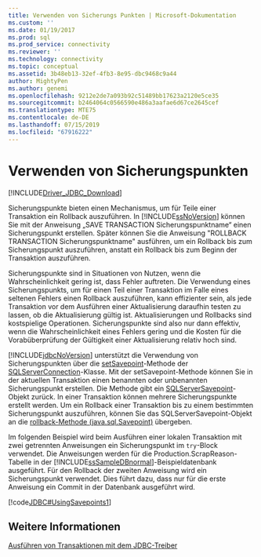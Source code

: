 ```yaml
---
title: Verwenden von Sicherungs Punkten | Microsoft-Dokumentation
ms.custom: ''
ms.date: 01/19/2017
ms.prod: sql
ms.prod_service: connectivity
ms.reviewer: ''
ms.technology: connectivity
ms.topic: conceptual
ms.assetid: 3b48eb13-32ef-4fb3-8e95-dbc9468c9a44
author: MightyPen
ms.author: genemi
ms.openlocfilehash: 9212e2de7a093b92c51489bb17623a2120e5ce35
ms.sourcegitcommit: b2464064c0566590e486a3aafae6d67ce2645cef
ms.translationtype: MTE75
ms.contentlocale: de-DE
ms.lasthandoff: 07/15/2019
ms.locfileid: "67916222"
---
```

# <a name="using-savepoints"></a>Verwenden von Sicherungspunkten

[!INCLUDE[Driver_JDBC_Download](../../includes/driver_jdbc_download.md)]

Sicherungspunkte bieten einen Mechanismus, um für Teile einer Transaktion ein Rollback auszuführen. In [!INCLUDE[ssNoVersion](../../includes/ssnoversion-md.md)] können Sie mit der Anweisung „SAVE TRANSACTION Sicherungspunktname“ einen Sicherungspunkt erstellen. Später können Sie die Anweisung "ROLLBACK TRANSACTION Sicherungspunktname" ausführen, um ein Rollback bis zum Sicherungspunkt auszuführen, anstatt ein Rollback bis zum Beginn der Transaktion auszuführen.

Sicherungspunkte sind in Situationen von Nutzen, wenn die Wahrscheinlichkeit gering ist, dass Fehler auftreten. Die Verwendung eines Sicherungspunkts, um für einen Teil einer Transaktion im Falle eines seltenen Fehlers einen Rollback auszuführen, kann effizienter sein, als jede Transaktion vor dem Ausführen einer Aktualisierung daraufhin testen zu lassen, ob die Aktualisierung gültig ist. Aktualisierungen und Rollbacks sind kostspielige Operationen. Sicherungspunkte sind also nur dann effektiv, wenn die Wahrscheinlichkeit eines Fehlers gering und die Kosten für die Vorabüberprüfung der Gültigkeit einer Aktualisierung relativ hoch sind.

[!INCLUDE[jdbcNoVersion](../../includes/jdbcnoversion_md.md)] unterstützt die Verwendung von Sicherungspunkten über die [setSavepoint](../../connect/jdbc/reference/setsavepoint-method-sqlserverconnection.md)-Methode der [SQLServerConnection](../../connect/jdbc/reference/sqlserverconnection-class.md)-Klasse. Mit der setSavepoint-Methode können Sie in der aktuellen Transaktion einen benannten oder unbenannten Sicherungspunkt erstellen. Die Methode gibt ein [SQLServerSavepoint](../../connect/jdbc/reference/sqlserversavepoint-class.md)-Objekt zurück. In einer Transaktion können mehrere Sicherungspunkte erstellt werden. Um ein Rollback einer Transaktion bis zu einem bestimmten Sicherungspunkt auszuführen, können Sie das SQLServerSavepoint-Objekt an die [rollback-Methode (java.sql.Savepoint)](../../connect/jdbc/reference/rollback-method-java-sql-savepoint.md) übergeben.

Im folgenden Beispiel wird beim Ausführen einer lokalen Transaktion mit zwei getrennten Anweisungen ein Sicherungspunkt im `try`-Block verwendet. Die Anweisungen werden für die Production.ScrapReason-Tabelle in der [!INCLUDE[ssSampleDBnormal](../../includes/sssampledbnormal_md.md)]-Beispieldatenbank ausgeführt. Für den Rollback der zweiten Anweisung wird ein Sicherungspunkt verwendet. Dies führt dazu, dass nur für die erste Anweisung ein Commit in der Datenbank ausgeführt wird.

[!code[JDBC#UsingSavepoints1](../../connect/jdbc/codesnippet/Java/using-savepoints_1.java)]

## <a name="see-also"></a>Weitere Informationen

[Ausführen von Transaktionen mit dem JDBC-Treiber](../../connect/jdbc/performing-transactions-with-the-jdbc-driver.md)
